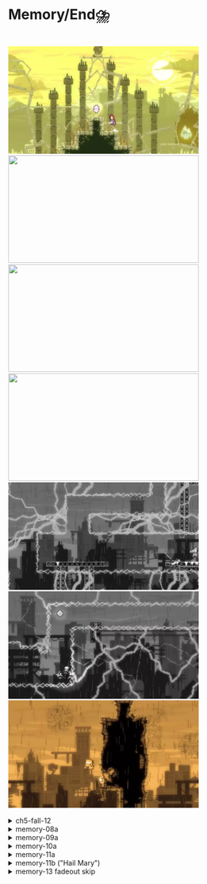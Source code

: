 # Memory/End⛈️
  \
 <img src="https://github.com/wpxtmvpsxm/glyph/blob/main/images/Memory-1.webp" width="384" height="216"/> 
 <img src="https://github.com/wpxtmvpsxm/glyph/blob/main/images/Memory-2.webp" width="384" height="216"/>
 <img src="https://github.com/wpxtmvpsxm/glyph/blob/main/images/Memory-3.webp" width="384" height="216"/>
 <img src="https://github.com/wpxtmvpsxm/glyph/blob/main/images/Memory-4.webp" width="384" height="216"/>
 <img src="https://github.com/wpxtmvpsxm/glyph/blob/main/images/Memory-5.webp" width="384" height="216"/>
 <img src="https://github.com/wpxtmvpsxm/glyph/blob/main/images/Memory-6.webp" width="384" height="216"/>
 <img src="https://github.com/wpxtmvpsxm/glyph/blob/main/images/Memory-7.webp" width="384" height="216"/>

 
   <details>
      <summary>ch5-fall-12</summary>
      
   ![gif](https://github.com/wpxtmvpsxm/glyph/blob/main/images/Memory-1.webp)   
   Full height jump, upleft, don't buffer the updash, hold left during/after the updash.  
  
   </details>
 
   <details>
      <summary>memory-08a</summary>
   
   ![gif](https://github.com/wpxtmvpsxm/glyph/blob/main/images/Memory-2.webp)
   \
These are comfy strats while still hitting the same cycles as all but the stupidest fast stuff. The only mildly tight thing is the 'cycle skip' gultra, but you don't even need to gultra to make it through- and of course if you mess the cycle up you can freely wait it out. 
  The end skip is reachable with just a demohyper, though a gultra makes it easier to land cleanly on the block.

</details>
   
   <details>
      <summary>memory-09a</summary>
   
   ![gif](https://github.com/wpxtmvpsxm/glyph/blob/main/images/Memory-3.webp)
   \
Don't be afraid to stay on the moveblock for as long as you need to lineup the first wallbounce. Be sure to wallbounce late to get max height everywhere.
Because stamina is no longer an issue with this strat you can get to and activate the moveblock slightly earlier by buffering right dashes and grabbing it lower down.
  
   
   </details>

   <details>
      <summary>memory-10a</summary>
   
   ![gif](https://github.com/wpxtmvpsxm/glyph/blob/main/images/Memory-4.webp)
   \
   The upleft into the spring is a bit stinky because there isn't a totally consistent way to do it. Wallkick leftdash updash is much more consistent.
Fullheight hyper, then right demo and instantly hold downright to stay crouched and slide under the lightning. 
   
   </details>
   
   <details>
      <summary>memory-11a</summary>  
   
   \
     ![gif](https://github.com/wpxtmvpsxm/glyph/blob/main/images/Memory-5.webp)  
   This is more worth than the other (hail mary) version- it's much less costly to miss and still saves 1s+. Get on the block, buffer downdash and then hyper bhop. If you're consistently early, extend the hyper a tiny amount.

   </details>
   
   <details>
   <summary>memory-11b ("Hail Mary")</summary>  
   
   \
     ![gif](https://github.com/wpxtmvpsxm/glyph/blob/main/images/Memory-6.webp)  
   
Caeyo's strat. You should really only go for this if your run is already dead, but it's super fun. Do one downdash, wait a tiny bit, and then hyper bhop. You can horizontal cb or upright cb, I find upright easier.
   
</details>

   <details>
   <summary>memory-13 fadeout skip</summary>  
   
   \
     ![gif](https://github.com/wpxtmvpsxm/glyph/blob/main/images/Memory-7.webp)  
   \
   ![cue](https://i.imgur.com/R1VHL0S.png)  
   ![cue](https://i.imgur.com/fTGLQC7.png)  
   
stand at the cue (there are a couple of pixels that work so don't worry too much about the distortion effect), jump, and upleft just below the peak of the jump. The upleft is a 4 frame window but the game is running at 50% speed so it's more lke 8f. Aim for later in the window because dashing too late will just behave as if you didn't do the skip (end the chapter in about 10 seconds), where dashing early can really mess you up (by putting the game in ultra slow motion until you can re-enter the trigger. 
   If you don't attempt this, you can simply updemo into the transition to save 2s over an updash, but there is no reason not to try the skip imo.
</details>
